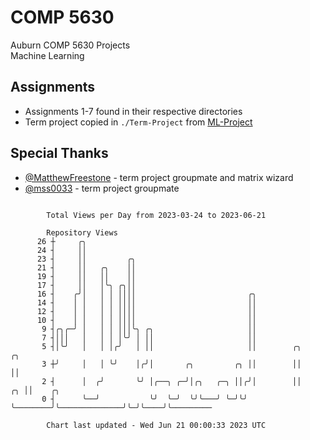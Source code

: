 # COMP 5630
Auburn COMP 5630 Projects  
Machine Learning

## Assignments
- Assignments 1-7 found in their respective directories
- Term project copied in `./Term-Project` from [ML-Project](https://github.com/wumphlett/ML-Project)

## Special Thanks
- [@MatthewFreestone](https://github.com/MatthewFreestone) - term project groupmate and matrix wizard
- [@mss0033](https://github.com/mss0033) - term project groupmate

```

        Total Views per Day from 2023-03-24 to 2023-06-21

        Repository Views
      26 ┼     ╭╮
      24 ┤     ││
      23 ┤     ││         ╭╮
      21 ┤     ││   ╭╮    ││
      19 ┤     ││   ││    ││
      17 ┤     ││   │╰╮ ╭╮││
      16 ┤    ╭╯│   │ │ ││││                         ╭╮
      14 ┤    │ │   │ │ ││││                         ││
      12 ┤    │ │   │ │ ││││                         ││
      10 ┤    │ │   │ │ ││││                         ││
       9 ┤╭╮╭─╯ │   │ │ │││╰╮ ╭╮                     ││
       7 ┤│││   │   │ │ │╰╯ │ ││                     ││
       5 ┤│╰╯   │   │ │╭╯   │ ││                     ││        ╭╮                 ╭╮
       3 ┼╯     │   │ ╰╯    │╭╯│       ╭╮         ╭╮ ││        ││                 ││
       2 ┤      │  ╭╯       ╰╯ │╭──╮ ╭─╯│╭╮   ╭─╮ ││╭╯│        ││              ╭╮ ││    ╭╮
       0 ┤      ╰──╯           ╰╯  ╰─╯  ╰╯╰───╯ ╰─╯╰╯ ╰────────╯╰──────────────╯╰─╯╰────╯╰─────────

        Chart last updated - Wed Jun 21 00:00:33 2023 UTC
        
```
